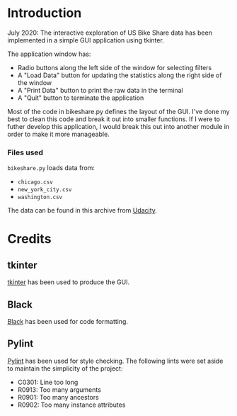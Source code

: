 # Introduction

July 2020: The interactive exploration of US Bike Share data has been implemented in a simple GUI application using tkinter.

The application window has:
- Radio buttons along the left side of the window for selecting filters
- A "Load Data" button for updating the statistics along the right side of the window
- A "Print Data" button to print the raw data in the terminal
- A "Quit" button to terminate the application

Most of the code in bikeshare.py defines the layout of the GUI. I've done my best to clean this code and break it out into smaller functions. If I were to futher develop this application, I would break this out into another module in order to make it more manageable.

### Files used

`bikeshare.py` loads data from:
- `chicago.csv`
- `new_york_city.csv`
- `washington.csv`

The data can be found in this archive from [Udacity](https://video.udacity-data.com/topher/2018/March/5aab379c_bikeshare-2/bikeshare-2.zip).

# Credits

## tkinter

[tkinter](https://docs.python.org/3/library/tkinter.html) has been used to produce the GUI.

## Black

[Black](https://pypi.org/project/black/) has been used for code formatting.

## Pylint

[Pylint](https://pylint.org/) has been used for style checking. The following lints were set aside to maintain the simplicity of the project:
- C0301: Line too long
- R0913: Too many arguments
- R0901: Too many ancestors
- R0902: Too many instance attributes
